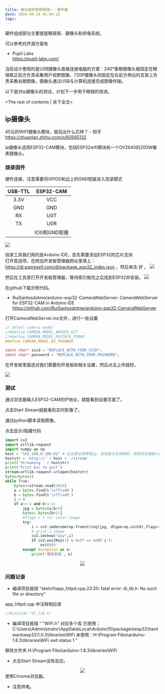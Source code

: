 ```yaml
---
title: 眼动追踪推荐眼镜一：硬件篇
date: 2019-09-24 01:04:25
tags:
---
```


硬件组成部分主要就是眼镜架、摄像头和供电系统。

可以参考的开源方案有
* Pupil Labs  
https://pupil-labs.com/


当前设计使用的是USB摄像头直接连接电脑的方案：240°鱼眼摄像头被固定在眼镜框正前方负责采集用户视野图像，720P摄像头则固定在右前方伸出的支架上负责采集右眼图像，摄像头通过USB与计算机连接完成图像传输。

以下是对ip摄像头的测试，计划下一步用于眼镜的改进。

<!-- more -->
<The rest of contents | 余下全文>

<html>
<head>
<meta charset="utf-8"> 
<title>title_test</title> 
<script src="https://cdn.staticfile.org/jquery/1.10.2/jquery.min.js">
</script>
<script>
$(document).ready(function(){
    $(document).on('click', '.fold_hider', function(){
        $('>.fold', this.parentNode).slideToggle();
        $('>:first', this).toggleClass('open');
    });
    $("div.fold").css("display","none");
});
</script>
</head>
</html>

## ip摄像头

45元的WIFI摄像头模块，能玩出什么花样？ - 知乎  
https://zhuanlan.zhihu.com/p/60565132

ip摄像头选用ESP32-CAM模块，包括ESP32wifi模块和一个OV2640的200W像素摄像头。

### 烧录固件

硬件连接，注意需要将GPIO0和边上的GND短接进入烧录模式

| USB-TTL    |   ESP32-CAM    |
|  :----:    | :----:         |
| 3.3V       |   VCC          |
| GND        |   GND          |
| RX         |   U0T          |
| TX         |   U0R          |
|            |   IO0和GND短接  |

<img src = "眼动追踪推荐眼镜一：硬件篇\01.jpg">

烧录工具我们用的是Arduino IDE，首先需要添加ESP32的芯片支持  
打开首选项，在附加开发板管理器网址里填上：https://dl.espressif.com/dl/package_esp32_index.json ，然后单击 好 。
<img src = "眼动追踪推荐眼镜一：硬件篇\04.png">


然后在工具里打开开发板管理器，等待索引做完之后找到ESP32并安装。
<img src = "眼动追踪推荐眼镜一：硬件篇\00.png">

在github下载示例代码。  
* RuiSantosdotme/arduino-esp32-CameraWebServer: CameraWebServer for ESP32-CAM in Arduino IDE  
https://github.com/RuiSantosdotme/arduino-esp32-CameraWebServer


打开CameraWebServer.ino文件，进行一些设置
``` c
// Select camera model
//#define CAMERA_MODEL_WROVER_KIT
//#define CAMERA_MODEL_M5STACK_PSRAM
#define CAMERA_MODEL_AI_THINKER

const char* ssid = "REPLACE_WITH_YOUR_SSID";
const char* password = "REPLACE_WITH_YOUR_PASSWORD";
```



在开发板里面选对我们需要的开发板和相关设置，然后点击上传就好。

<img src = "眼动追踪推荐眼镜一：硬件篇\02.png">


### 测试

通过浏览器输入ESP32-CAM的IP地址，就能看到设置页面了。

点击Start Stream就能看到实时影像了。

通过python脚本读取图像。

<body>
<div>
    <div class="fold_hider">
        <div class="close hider_title">点击显示/隐藏代码</div>
    </div>
    <div class="fold">

```python  
import cv2
import urllib.request
import numpy as np
host = "192.168.0.100:81" # 在这里记得修改ip，否则是无法调用的，刚刚浏览器输入的地址
hoststr = 'http://' + host + '/stream'
print('Streaming ' + hoststr)
print('Print Esc to quit')
stream=urllib.request.urlopen(hoststr)
bytes=bytes()
while True:
    bytes+=stream.read(1024)
    a = bytes.find(b'\xff\xd8')
    b = bytes.find(b'\xff\xd9')
    i = 0
    if a!=-1 and b!=-1:
        jpg = bytes[a:b+2]
        bytes= bytes[b+2:]
        #flags = 1 for color image
        try:
            i = cv2.imdecode(np.fromstring(jpg, dtype=np.uint8),flags=1)
            # print i.shape
            cv2.imshow("wjw",i)
            if cv2.waitKey(1) & 0xFF == ord('q'):
                exit(0)
        except Exception as e:
            print('保存失败', e)
```
</div>
</div>
</body>

<div align=center>
<img src = "眼动追踪推荐眼镜一：硬件篇\06.png">
</div>




### 问题记录

* 编译项目报错 “sketch\app_httpd.cpp:23:20: fatal error: dl_lib.h: No such file or directory”

app_httpd.cpp 中注释相应库
``` c
//#include "dl_lib.h"
```

* 编译项目报错 “ "WiFi.h" 对应多个库
 已使用： C:\Users\Administrator\AppData\Local\Arduino15\packages\esp32\hardware\esp32\1.0.3\libraries\WiFi
 未使用：H:\Program Files\arduino-1.8.3\libraries\WiFi
exit status 1 ”

移除文件夹 H:\Program Files\arduino-1.8.3\libraries\WiFi

* 点击Start Stream没有反应。

<div align=center>
<img src = "眼动追踪推荐眼镜一：硬件篇\03.png">
</div>
使用Chrome浏览器。

* 注意供电。



